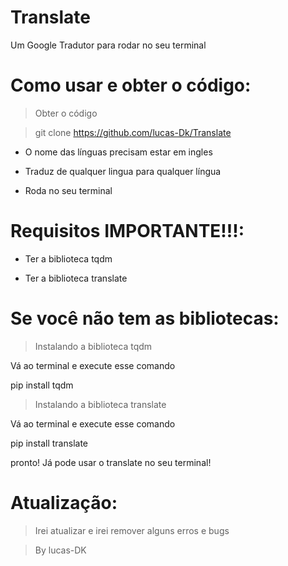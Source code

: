# Translate
Um Google Tradutor para rodar no seu terminal

# Como usar e obter o código:

> Obter o código

> git clone https://github.com/lucas-Dk/Translate

* O nome das línguas precisam estar em ingles

* Traduz de qualquer lingua para qualquer língua

* Roda no seu terminal

# Requisitos IMPORTANTE!!!:

* Ter a biblioteca tqdm

* Ter a biblioteca translate

# Se você não tem as bibliotecas:

> Instalando a biblioteca tqdm

Vá ao terminal e execute esse comando

pip install tqdm

> Instalando a biblioteca translate

Vá ao terminal e execute esse comando

pip install translate

pronto! Já pode usar o translate no seu terminal!

# Atualização:

> Irei atualizar e irei remover alguns erros e bugs

> By lucas-DK
